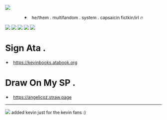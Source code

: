 ![](https://litter.catbox.moe/pkjvo7.png)
<p align="center"

✦　he/them . multifandom . system . capsaicin fictkin/irl 🔥

![](https://64.media.tumblr.com/48022709f540f1c0db423c456ce8dca9/0e767f0ebee3a2e3-10/s250x400/691c38335500a4dc317bdafa4d2b5f68aaea6bba.gifv) ![](https://64.media.tumblr.com/0d7a92258b2f0ee79649d295be559654/0e767f0ebee3a2e3-92/s250x400/dba8cccdcd2ee5b8c12035ca68c7b067077a0758.gifv) ![](https://64.media.tumblr.com/9dbe5270b4772aff8617f0f5116dc098/0e767f0ebee3a2e3-dc/s250x400/40aff0b668e195afc8e6b96555e518dc25d98ccf.gifv) ![](https://64.media.tumblr.com/d8911210be1f7bdc84fc6dae332c4cc4/0e767f0ebee3a2e3-b2/s250x400/e41c9a6be6f8375653b62c9d48eb50d8ff0fae17.gifv) ![](https://64.media.tumblr.com/e4308e180f19299862c6899c5eb44d06/0e767f0ebee3a2e3-0d/s250x400/65cffbf940412dfaa9750ab39b337ddcd9ff421d.gifv)
<p align="center"

***

# Sign Ata .
✦　https://kevinbooks.atabook.org

# Draw On My SP .
✦　https://angelicoz.straw.page

***

![](https://litter.catbox.moe/qq8pb8.png)
added kevin just for the kevin fans :)